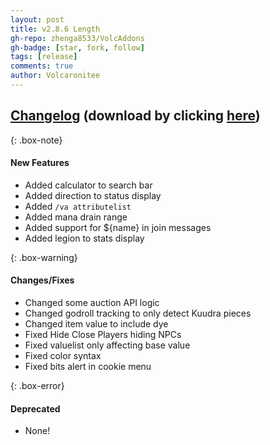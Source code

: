 ```yaml
---
layout: post
title: v2.8.6 Length
gh-repo: zhenga8533/VolcAddons
gh-badge: [star, fork, follow]
tags: [release]
comments: true
author: Volcaronitee
---
```


## [Changelog](https://github.com/zhenga8533/VolcAddons/releases/tag/2.8.6) (download by clicking [here](https://github.com/zhenga8533/VolcAddons/releases/download/v2.8.6/VolcAddons.zip))

{: .box-note}
#### New Features
- Added calculator to search bar
- Added direction to status display
- Added `/va attributelist`
- Added mana drain range
- Added support for ${name} in join messages
- Added legion to stats display

{: .box-warning}
#### Changes/Fixes
- Changed some auction API logic
- Changed godroll tracking to only detect Kuudra pieces
- Changed item value to include dye
- Fixed Hide Close Players hiding NPCs
- Fixed valuelist only affecting base value
- Fixed color syntax
- Fixed bits alert in cookie menu

{: .box-error}
#### Deprecated
- None!
